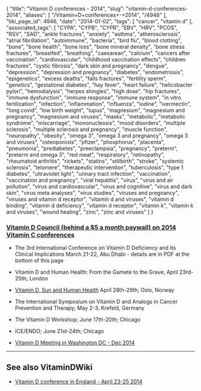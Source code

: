 {
    "title": "Vitamin D conferences - 2014",
    "slug": "vitamin-d-conferences-2014",
    "aliases": [
        "/Vitamin+D+conferences+-+2014",
        "/4946"
    ],
    "tiki_page_id": 4946,
    "date": "2014-01-02",
    "tags": [
        "cancer",
        "vitamin d"
    ],
    "associated_tags": [
        "CYPA",
        "CYPB",
        "CYPR",
        "EBV",
        "HRV",
        "PCOS",
        "RSV",
        "SAD",
        "ankle fractures",
        "anxiety",
        "asthma",
        "atherosclerosis",
        "atrial fibrillation",
        "autoimmune",
        "bacteria",
        "bird flu",
        "blood clotting",
        "bone",
        "bone health",
        "bone loss",
        "bone mineral density",
        "bone stress fractures",
        "breastfed",
        "breathing",
        "caesarean",
        "calcium",
        "cancers after vaccination",
        "cardiovascular",
        "childhood vaccination effects",
        "children fractures",
        "cystic fibrosis",
        "dark skin and pregnancy",
        "dengue",
        "depression",
        "depression and pregnancy",
        "diabetes",
        "endometriosis",
        "epigenetics",
        "excess deaths",
        "falls fractures",
        "fertility sperm",
        "genetics",
        "gestational diabetes",
        "hay fever",
        "heart failure",
        "helicobacter pylori",
        "hemodialysis",
        "herpes shingles",
        "high dose",
        "hip fractures",
        "immune dysfunction",
        "immune response",
        "immune system",
        "in vitro fertilization",
        "infection",
        "inflammation",
        "influenza",
        "iodine",
        "ivermectin",
        "long covid",
        "low birth weight",
        "lupus",
        "magnesium",
        "magnesium and pregnancy",
        "magnesium and viruses",
        "masks",
        "metabolic",
        "metabolic syndrome",
        "miscarriage",
        "mononucleosis",
        "mood disorders",
        "multiple sclerosis",
        "multiple sclerosis and pregnancy",
        "muscle function",
        "neuropathy",
        "obesity",
        "omega 3",
        "omega 3 and pregnancy",
        "omega 3 and viruses",
        "osteoporosis",
        "pfizer",
        "phosphorus",
        "placenta",
        "pneumonia",
        "prediabetes",
        "preeclampsia",
        "pregnancy",
        "preterm",
        "preterm and omega 3",
        "red meat",
        "respiratory",
        "retinopathy",
        "rheumatoid arthritis",
        "rickets",
        "statins",
        "stillbirth",
        "stroke",
        "systemic sclerosis",
        "telomere",
        "therapeutic intervention",
        "tuberculosis",
        "type 1 diabetes",
        "ultraviolet light",
        "urinary tract infection",
        "vaccination",
        "vaccination and pregnancy",
        "viral hepatitis",
        "virus",
        "virus and air pollution",
        "virus and cardiovascular",
        "virus and cognitive",
        "virus and dark skin",
        "virus meta analyses",
        "virus studies",
        "viruses and pregnancy",
        "viruses and vitamin d receptor",
        "vitamin d and viruses",
        "vitamin d binding",
        "vitamin d deficiency",
        "vitamin d receptor",
        "vitamin k",
        "vitamin k and viruses",
        "wound healing",
        "zinc",
        "zinc and viruses"
    ]
}


### [Vitamin D Council (behind a $5 a month paywall) on 2014  Vitamin C conferences](http://www.vitamindcouncil.org/blog/2014-looking-ahead-to-all-the-vitamin-d-events-and-conferences/)

* The 3rd International Conference on Vitamin D Deficiency and Its Clinical Implications March 21-22, Abu Dhabi - details are in PDF at the bottom of this page

* Vitamin D and Human Health: From the Gamete to the Grave; April 23rd-25th; London

* [Vitamin D, Sun and Human Health](http://www.qmul.ac.uk/vitamind/registration/index.html) April 28th-29th; Oslo, Norway

* The International Symposium on Vitamin D and Analogs in Cancer Prevention and Therapy; May 2-3; Krefeld, Germany

* The Vitamin D Workshop; June 17th-20th; Chicago

* ICE/ENDO; June 21st-24th; Chicago

* [Vitamin D Meeting in Washington DC - Dec 2014](/tags/vitamin-d-meeting-in-washington-dc-dec-2014.html)

---

## See also VitaminDWiki

* [Vitamin D conference in England - April 23-25 2014](/posts/vitamin-d-conference-in-england-april-23-25-2014)